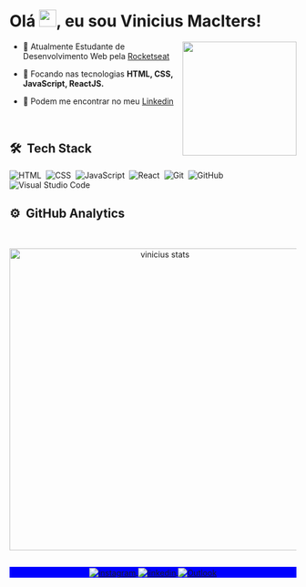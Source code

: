 <h1 align="left">Olá <img src="https://raw.githubusercontent.com/kaueMarques/kaueMarques/master/hi.gif" width="30px">, eu sou Vinicius Maclters!</h1>


<img align="right" width="200em" height="200em" src="https://github.com/birobirobiro/birobirobiro/blob/master/animation_500_kv8i962g.gif?raw=true"/>

- 🔭  Atualmente Estudante de Desenvolvimento Web pela [Rocketseat](https://app.rocketseat.com.br/me/vinicius-souza-1579159686)

- 🌱  Focando nas tecnologias **HTML, CSS, JavaScript, ReactJS.**

- 🚀  Podem me encontrar no meu [Linkedin](https://www.linkedin.com/in/viniciusmaclters/)


<br>

## 🛠 &nbsp;Tech Stack

![HTML](https://img.shields.io/badge/-HTML-05122A?style=flat&logo=HTML5)&nbsp;
![CSS](https://img.shields.io/badge/-CSS-05122A?style=flat&logo=CSS3&logoColor=1572B6)&nbsp;
![JavaScript](https://img.shields.io/badge/-JavaScript-05122A?style=flat&logo=javascript)&nbsp;
![React](https://img.shields.io/badge/-React-05122A?style=flat&logo=react)&nbsp;
![Git](https://img.shields.io/badge/-Git-05122A?style=flat&logo=git)&nbsp;
![GitHub](https://img.shields.io/badge/-GitHub-05122A?style=flat&logo=github)&nbsp;
![Visual Studio Code](https://img.shields.io/badge/-VS%20Code-05122A?style=flat&logo=visual-studio-code&logoColor=007ACC)&nbsp;

## ⚙️ &nbsp;GitHub Analytics
<br>

<p align="center">
<img width="530em" src="https://github-readme-stats.vercel.app/api?username=viniciusmaclters&show_icons=true&theme=nightowl" alt="vinicius stats"/>
</p>

##

<p align="center" style="background:blue">
  <a href="https://www.instagram.com/viniciusmaclters/" target="_blank">
 <img align="center" src="https://img.shields.io/badge/-viniciusmaclters-05122A?style=flat&logo=instagram" alt="instagram"/>
</a>
<a href="https://www.linkedin.com/in/viniciusmaclters/" target="_blank">
  <img align="center" src="https://img.shields.io/badge/-viniciusmaclters-05122A?style=flat&logo=linkedin" alt="linkedin"/>
</a>
 
 <a href="mailto:vinicius.maclters@hotmail.com" target="_blank">
  <img align="center" src="https://img.shields.io/badge/viniciusmaclters-05122A?style=for-the-badge&logo=microsoft-outlook&logoColor=white" alt="Outlook"/>
</a>
 
 



<!--
**viniciusmaclters/ViniciusMaclters** is a ✨ _special_ ✨ repository because its `README.md` (this file) appears on your GitHub profile.
